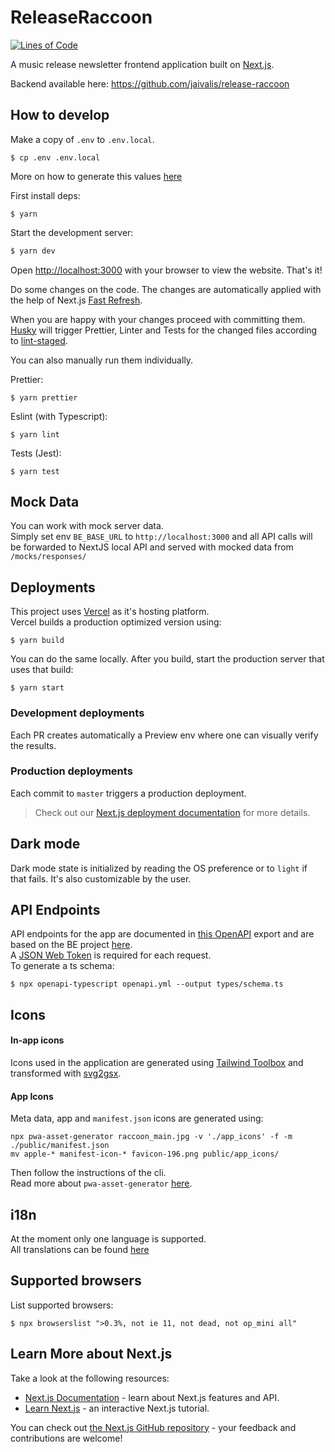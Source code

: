 # ReleaseRaccoon

[![Lines of Code](https://sonarcloud.io/api/project_badges/measure?project=stavros-liaskos_release-raccoon&metric=ncloc)](https://sonarcloud.io/summary/new_code?id=stavros-liaskos_release-raccoon)

A music release newsletter frontend application built on [Next.js](https://nextjs.org/).

Backend available here: https://github.com/jaivalis/release-raccoon

## How to develop

Make a copy of `.env` to `.env.local`.

```shell
$ cp .env .env.local
```

More on how to generate this values [here](https://auth0.com/docs/quickstart/webapp/nextjs)

First install deps:

```shell
$ yarn
```

Start the development server:

```bash
$ yarn dev
```

Open [http://localhost:3000](http://localhost:3000) with your browser to view the website. That's it!

Do some changes on the code. The changes are automatically applied with the help of Next.js [Fast Refresh](https://nextjs.org/docs/basic-features/fast-refresh).

When you are happy with your changes proceed with committing them. [Husky](https://github.com/typicode/husky)
will trigger Prettier, Linter and Tests for the changed files according to [lint-staged](https://github.com/okonet/lint-staged).

You can also manually run them individually.

Prettier:

```shell
$ yarn prettier
```

Eslint (with Typescript):

```shell
$ yarn lint
```

Tests (Jest):

```shell
$ yarn test
```

## Mock Data

You can work with mock server data.  
Simply set env `BE_BASE_URL` to `http://localhost:3000` and all API calls will be forwarded to NextJS local API and served with mocked data from `/mocks/responses/`

## Deployments

This project uses [Vercel](https://vercel.com/) as it's hosting platform.  
Vercel builds a production optimized version using:

```shell
$ yarn build
```

You can do the same locally. After you build, start the production server that uses that build:

```shell
$ yarn start
```

### Development deployments

Each PR creates automatically a Preview env where one can visually verify the results.

### Production deployments

Each commit to `master` triggers a production deployment.

> Check out our [Next.js deployment documentation](https://nextjs.org/docs/deployment) for more details.

## Dark mode

Dark mode state is initialized by reading the OS preference or to `light` if that fails. It's also customizable by the user.

## API Endpoints

API endpoints for the app are documented in [this OpenAPI](./openAPI.yml) export and are based on the BE project [here](https://github.com/jaivalis/release-raccoon#readme).  
A [JSON Web Token](https://datatracker.ietf.org/doc/html/rfc7519) is required for each request.  
To generate a ts schema:

```shell
$ npx openapi-typescript openapi.yml --output types/schema.ts
```

## Icons

#### In-app icons

Icons used in the application are generated using [Tailwind Toolbox](https://www.tailwindtoolbox.com/icons) and transformed with [svg2gsx](https://svg2jsx.com/).

#### App Icons

Meta data, app and `manifest.json` icons are generated using:

```shell
npx pwa-asset-generator raccoon_main.jpg -v './app_icons' -f -m ./public/manifest.json
mv apple-* manifest-icon-* favicon-196.png public/app_icons/
```

Then follow the instructions of the cli.  
Read more about `pwa-asset-generator` [here](https://www.npmjs.com/package/pwa-asset-generator).

## i18n

At the moment only one language is supported.  
All translations can be found [here](./src/i18n.ts)

## Supported browsers

List supported browsers:

```shell
$ npx browserslist ">0.3%, not ie 11, not dead, not op_mini all"
```

## Learn More about Next.js

Take a look at the following resources:

- [Next.js Documentation](https://nextjs.org/docs) - learn about Next.js features and API.
- [Learn Next.js](https://nextjs.org/learn) - an interactive Next.js tutorial.

You can check out [the Next.js GitHub repository](https://github.com/vercel/next.js/) - your feedback and contributions are welcome!
